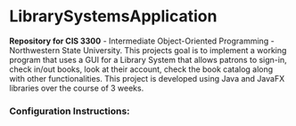 # LibrarySystemsApplication

<b>Repository for CIS 3300</b> - Intermediate Object-Oriented Programming - Northwestern State University. This projects goal is to implement a working program that uses a GUI for a Library System that allows patrons to sign-in, check in/out books, look at their account, check the book catalog along with other functionalities. This project is developed using Java and JavaFX libraries over the course of 3 weeks.

### Configuration Instructions:
